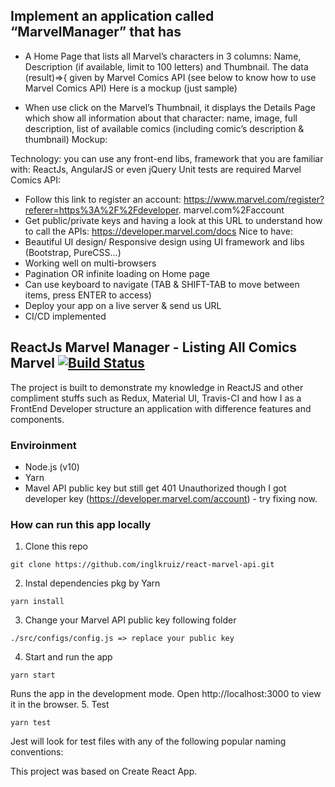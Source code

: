 ## Implement an application called “MarvelManager” that has
- A Home Page that lists all Marvel’s characters in 3 columns: Name,
Description (if available, limit to 100 letters) and Thumbnail. The data
(result)=>{
given by Marvel Comics API (see below to know how to use Marvel Comics API)
Here is a mockup (just sample)
 
- When use click on the Marvel’s Thumbnail, it displays the Details Page which show all information about that character: name, image, full description, list of available comics (including comic’s description & thumbnail)
Mockup:
 
Technology: you can use any front-end libs, framework that you are familiar with: ReactJs, AngularJS or even jQuery
Unit tests are required
Marvel Comics API:
- Follow this link to register an account:
https://www.marvel.com/register?referer=https%3A%2F%2Fdeveloper.
marvel.com%2Faccount
- Get public/private keys and having a look at this URL to understand how to call the APIs: https://developer.marvel.com/docs
Nice to have:
- Beautiful UI design/ Responsive design using UI framework and libs (Bootstrap, PureCSS...)
- Working well on multi-browsers
- Pagination OR infinite loading on Home page
- Can use keyboard to navigate (TAB & SHIFT-TAB to move between items, press ENTER to access)
- Deploy your app on a live server & send us URL
- CI/CD implemented

## ReactJs Marvel Manager - Listing All Comics Marvel [![Build Status](https://travis-ci.com/phivh/onsolve.svg?branch=marvelmanager)](https://travis-ci.com/phivh/onsolve)

The project is built to demonstrate my knowledge in ReactJS and other compliment stuffs such as Redux, Material UI, Travis-CI and how I as a FrontEnd Developer structure an application with difference features and components.

### Enviroinment
- Node.js (v10)
- Yarn 
- Mavel API public key but still get 401 Unauthorized though I got developer key (https://developer.marvel.com/account) - try fixing now.
### How can run this app locally
1. Clone this repo
```
git clone https://github.com/inglkruiz/react-marvel-api.git
```
2. Instal dependencies pkg by Yarn
```
yarn install
```
3. Change your Marvel API public key following folder
```
./src/configs/config.js => replace your public key
```
4. Start and run the app
```
yarn start
```
Runs the app in the development mode.
Open http://localhost:3000 to view it in the browser.
5. Test
```
yarn test
```
Jest will look for test files with any of the following popular naming conventions:

This project was based on Create React App.





